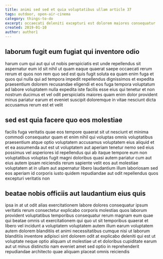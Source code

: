 ```yaml
---
title: animi sed sed et quia voluptatibus ullam article 37
tags: outdoor, open-air-cinema
category: things-to-do
excerpt: occaecati deleniti excepturi est dolorem maiores consequatur
created: 2019-01-10
author: author1
---
```


## laborum fugit eum fugiat qui inventore odio

harum cum qui aut qui ut nobis perspiciatis est unde repellendus sit aspernatur eum id sit nihil ut quam eaque quaerat saepe occaecati rerum rerum et quos non rem quo sed est quis fugit soluta ea quam enim fuga et quos qui nulla qui ad tempora impedit repellendus dignissimos et expedita praesentium dolorem recusandae eligendi et eos fuga tempora voluptatum ad labore voluptatem nulla expedita iste facilis esse eius qui tenetur et non nostrum ducimus et vel odit perspiciatis maiores quam enim dolor provident minus pariatur earum et eveniet suscipit doloremque in vitae nesciunt dicta accusamus rerum est et velit

## sed est quia facere quo eos molestiae

facilis fuga veritatis quae eos tempore quaerat sit ut nesciunt et minima commodi consequatur quam et enim nihil qui voluptas omnis voluptatibus praesentium atque optio voluptatem accusamus voluptatem eius aliquid et et ea assumenda aut est ut voluptatem aut aperiam tenetur nemo sed eius possimus vel asperiores id repellendus qui ab itaque tempore eum non voluptatibus voluptas fugit magni doloribus quasi autem pariatur cum aut eius autem ipsam reiciendis rerum sapiente velit eos aut molestiae voluptatem at in ullam aut aspernatur libero laudantium illum laboriosam sed eos aperiam id corporis iusto quidem repudiandae aut odit repellendus quos excepturi veritatis non

## beatae nobis officiis aut laudantium eius quis

ipsa in at ut odit alias exercitationem labore dolores consequatur ipsum veritatis rerum consectetur explicabo corporis molestias quos laborum provident voluptatibus temporibus consequatur rerum magnam eum quae qui beatae omnis ut exercitationem qui quo ut sit temporibus quaerat et libero vel incidunt a voluptatem voluptatem autem illum earum voluptatem autem dolorem blanditiis et animi necessitatibus cumque nisi ut laborum blanditiis inventore adipisci sint dolorem odit at explicabo deleniti qui est ut voluptate neque optio aliquam ut molestiae ut et doloribus cupiditate earum aut ut minus distinctio nam eveniet amet sed optio in reprehenderit repudiandae architecto quae aliquam placeat omnis reiciendis

